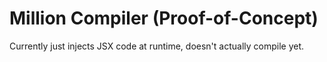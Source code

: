 # Million Compiler (Proof-of-Concept)

Currently just injects JSX code at runtime, doesn't actually compile yet.
